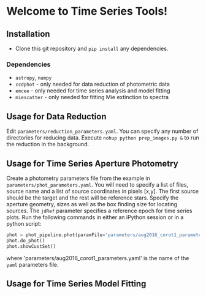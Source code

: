 # Welcome to Time Series Tools!

## Installation
 - Clone this git repository and `pip install` any dependencies.

### Dependencies
 - `astropy`, `numpy`
 - `ccdphot` - only needed for data reduction of photometric data
 - `emcee` - only needed for time series analysis and model fitting
 - `miescatter` - only needed for fitting Mie extinction to spectra

## Usage for Data Reduction
Edit `parameters/reduction_parameters.yaml`. You can specify any number of directories for reducing data.
Execute `nohup python prep_images.py &` to run the reduction in the background.

## Usage for Time Series Aperture Photometry
Create a photometry parameters file from the example in `parameters/phot_parameters.yaml`.
You will need to specify a list of files, source name and a list of source coordinates in pixels [x,y].
The first source should be the target and the rest will be reference stars.
Specify the aperture geometry, sizes as well as the box finding size for locating sources.
The `jdRef` parameter specifies a reference epoch for time series plots.
Run the following commands in either an iPython session or in a python script:

```python
phot = phot_pipeline.phot(paramFile='parameters/aug2016_corot1_parameters.yaml')
phot.do_phot()
phot.showCustSet()
```
where 'parameters/aug2016_corot1_parameters.yaml' is the name of the `yaml` parameters file.

## Usage for Time Series Model Fitting
